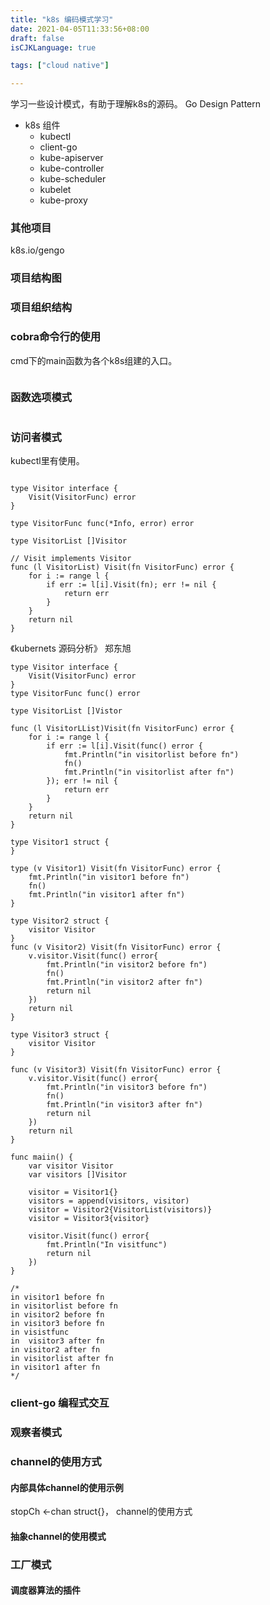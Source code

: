 ```yaml
---
title: "k8s 编码模式学习"
date: 2021-04-05T11:33:56+08:00
draft: false
isCJKLanguage: true

tags: ["cloud native"]

---
```



学习一些设计模式，有助于理解k8s的源码。 Go Design Pattern

+ k8s 组件
  + kubectl
  + client-go
  + kube-apiserver
  + kube-controller
  + kube-scheduler
  + kubelet
  + kube-proxy
  

### 其他项目

k8s.io/gengo



### 项目结构图

### 项目组织结构



### cobra命令行的使用

cmd下的main函数为各个k8s组建的入口。    

```golang

```


### 函数选项模式

```golang

```

### 访问者模式

kubectl里有使用。

```golang

type Visitor interface {
	Visit(VisitorFunc) error
}

type VisitorFunc func(*Info, error) error

type VisitorList []Visitor

// Visit implements Visitor
func (l VisitorList) Visit(fn VisitorFunc) error {
	for i := range l {
		if err := l[i].Visit(fn); err != nil {
			return err
		}
	}
	return nil
}

```

《kubernets 源码分析》 郑东旭 
```golang
type Visitor interface {
	Visit(VisitorFunc) error
}
type VisitorFunc func() error

type VisitorList []Vistor

func (l VisitorLList)Visit(fn VisitorFunc) error {
	for i := range l {
		if err := l[i].Visit(func() error {
			fmt.Println("in visitorlist before fn")
			fn()
			fmt.Println("in visitorlist after fn")
		}); err != nil {
			return err
		}
	}
	return nil
}

type Visitor1 struct {
}

type (v Visitor1) Visit(fn VisitorFunc) error {
	fmt.Println("in visitor1 before fn")
	fn()
	fmt.Println("in visitor1 after fn")
}

type Visitor2 struct {
	visitor Visitor
}
func (v Visitor2) Visit(fn VisitorFunc) error {
	v.visitor.Visit(func() error{
		fmt.Println("in visitor2 before fn")
		fn()
		fmt.Println("in visitor2 after fn")
		return nil
	})
	return nil
}

type Visitor3 struct {
	visitor Visitor
}

func (v Visitor3) Visit(fn VisitorFunc) error {
	v.visitor.Visit(func() error{
		fmt.Println("in visitor3 before fn")
		fn()
		fmt.Println("in visitor3 after fn")
		return nil
	})
	return nil
}

func maiin() {
	var visitor Visitor
	var visitors []Visitor

	visitor = Visitor1{}
	visitors = append(visitors, visitor)
	visitor = Visitor2{VisitorList(visitors)}
	visitor = Visitor3{visitor}

	visitor.Visit(func() error{
		fmt.Println("In visitfunc")
		return nil
	})
}

/*
in visitor1 before fn
in visitorlist before fn
in visitor2 before fn
in visitor3 before fn
in visistfunc
in  visitor3 after fn
in visitor2 after fn
in visitorlist after fn
in visitor1 after fn
*/

```

### client-go 编程式交互


### 观察者模式

### channel的使用方式

#### 内部具体channel的使用示例

stopCh <-chan struct{}，  channel的使用方式

#### 抽象channel的使用模式



### 工厂模式

#### 调度器算法的插件

```golang

```

### 

```golang

```